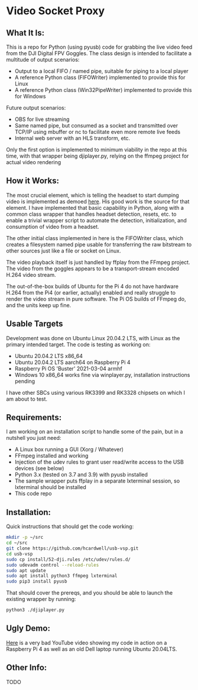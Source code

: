 # Video Socket Proxy
## What It Is:
This is a repo for Python (using pyusb) code for grabbing the live video feed from the DJI Digital FPV Goggles.  The class design is intended to facilitate a multitude of output scenarios:

- Output to a local FIFO / named pipe, suitable for piping to a local player
- A reference Python class (FIFOWriter) implemented to provide this for Linux
- A reference Python class (Win32PipeWriter) implemented to provide this for Windows

Future output scenarios:
- OBS for live streaming
- Same named pipe, but consumed as a socket and transmitted over TCP/IP using mbuffer or nc to facilitate even more remote live feeds
- Internal web server with an HLS transform, etc.

Only the first option is implemented to minimum viability in the repo at this time, with that wrapper being djiplayer.py, relying on the ffmpeg project for actual video rendering

## How it Works:
The most crucial element, which is telling the headset to start dumping video is implemented as demoed [here](https://github.com/fpv-wtf/voc-poc).  His good work is the source for that element.  I have implemented that basic capability in Python, along with a common class wrapper that handles headset detection, resets, etc. to enable a trivial wrapper script to automate the detection, initialization, and consumption of video from a headset.

The other initial class implemented in here is the FIFOWriter class, which creates a filesystem named pipe usable for transferring the raw bitstream to other sources just like a file or socket on Linux.

The video playback itself is just handled by ffplay from the FFmpeg project.  The video from the goggles appears to be a transport-stream encoded H.264 video stream.

The out-of-the-box builds of Ubuntu for the Pi 4 do not have hardware H.264 from the Pi4 (or earlier, actually) enabled and really struggle to render the video stream in pure software.  The Pi OS builds of FFmpeg do, and the units keep up fine.

## Usable Targets
Development was done on Ubuntu Linux 20.04.2 LTS, with Linux as the primary intended target. The code is testing as working on:
* Ubuntu 20.04.2 LTS x86_64
* Ubuntu 20.04.2 LTS aarch64 on Raspberry Pi 4
* Raspberry Pi OS 'Buster' 2021-03-04 armhf
* Windows 10 x86_64 works fine via winplayer.py, installation instructions pending

I have other SBCs using various RK3399 and RK3328 chipsets on which I am about to test.

## Requirements:
I am working on an installation script to handle some of the pain, but in a nutshell you just need:
* A Linux box running a GUI (Xorg / Whatever)
* FFmpeg installed and working
* Injection of the udev rules to grant user read/write access to the USB devices (see below)
* Python 3.x (tested on 3.7 and 3.9) with pyusb installed
* The sample wrapper puts ffplay in a separate lxterminal session, so lxterminal should be installed
* This code repo

## Installation:
Quick instructions that should get the code working:
```bash
mkdir -p ~/src
cd ~/src
git clone https://github.com/hcardwell/usb-vsp.git
cd usb-vsp
sudo cp install/52-dji.rules /etc/udev/rules.d/
sudo udevadm control --reload-rules
sudo apt update
sudo apt install python3 ffmpeg lxterminal
sudo pip3 install pyusb
```
That should cover the prereqs, and you should be able to launch the existing wrapper by running:
```bash
python3 ./djiplayer.py
```

## Ugly Demo:
[Here](https://www.youtube.com/watch?v=9Zk83SX3UjU) is a very bad YouTube video showing my code in action on a Raspberry Pi 4 as well as an old Dell laptop running Ubuntu 20.04LTS.

## Other Info:
TODO